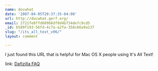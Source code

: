```yaml
---
name: docwhat
date: '2007-04-05T20:37:35-04:00'
url: http://docwhat.gerf.org/
email: 2721fe8ffd609b6df0d4b734defc9cd5
_id: b589f193-56fd-4c7a-a2fa-358c66a9a137
slug: "/its_all_text_v06/"
layout: comment

---
```


I just found this URL that is helpful for Mac OS X people using It's All Text! 

link: <a href="http://dafizilla.sourceforge.net/viewsourcewith/faq-macosx.php" rel="nofollow">Dafizilla FAQ</a>
